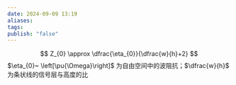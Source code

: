 ```yaml
---
date: 2024-09-09 13:19
aliases: 
tags: 
publish: "false"
---
```

$$
Z_{0} \approx \dfrac{\eta_{0}}{\dfrac{w}{h}+2}
$$
$\eta_{0}~ \left[\pu{\Omega}\right]$ 为自由空间中的波阻抗；$\dfrac{w}{h}$ 为条状线的信号层与高度的比